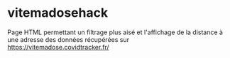 # vitemadosehack

Page HTML permettant un filtrage plus aisé et l'affichage de la distance à une adresse des données récupérées sur https://vitemadose.covidtracker.fr/
